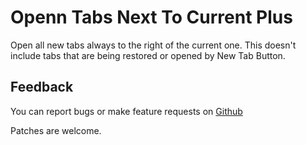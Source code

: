 Openn Tabs Next To Current Plus
=================================

Open all new tabs always to the right of the current one. This doesn't include
tabs that are being restored or opened by New Tab Button.

Feedback
--------

You can report bugs or make feature requests on
[Github]( https://github.com/Nidre/firefox-open-tabs-next-to-current )

Patches are welcome.

